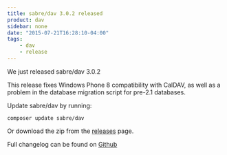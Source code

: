 ```yaml
---
title: sabre/dav 3.0.2 released
product: dav
sidebar: none
date: "2015-07-21T16:28:10-04:00"
tags:
    - dav
    - release
---
```


We just released sabre/dav 3.0.2 

This release fixes Windows Phone 8 compatibility with CalDAV, as well as a
problem in the database migration script for pre-2.1 databases.

Update sabre/dav by running:

    composer update sabre/dav

Or download the zip from the [releases][2] page.

Full changelog can be found on [Github][1]

[1]: https://github.com/sabre-io/dav/blob/3.0.2/ChangeLog.md
[2]: https://github.com/sabre-io/dav/releases
